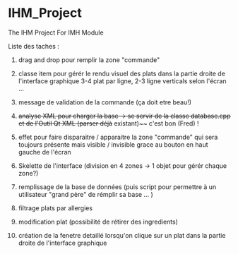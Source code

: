 # IHM_Project
The IHM Project
For IMH Module 

Liste des taches :
1) drag and drop pour remplir la zone "commande"

2) classe item pour gérér le rendu visuel des plats dans la partie droite de l'interface graphique 
	3-4 plat par ligne, 2-3 ligne verticals selon l'écran ... 

3) message de validation de la commande (ça doit etre beau!)

4) ~~analyse XML pour charger la base -> se servir de la classe database.cpp et de l'Outil Qt XML (parser déjà~~ existant)~~ c'est bon (Fred) !

5) effet pour faire disparaitre / apparaitre la zone "commande" qui sera toujours présente mais visible / invisible 
   grace au bouton en haut gauche de l'écran 

6) Skelette de l'interface (division en 4 zones -> 1 objet pour gérér chaque zone?)

7) remplissage de la base de données (puis script pour permettre à un utilisateur "grand père" de rémplir sa base ... )

8) filtrage plats par allergies

9) modification plat (possibilité de rétirer des ingredients)

10) création de la fenetre detaillé lorsqu'on clique sur un plat dans la partie droite de l'interface graphique 
